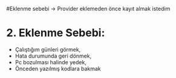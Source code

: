 #Eklenme sebebi -> Provider eklemeden önce kayıt almak istedim
# 2. Eklenme Sebebi:
- Çalıştığım günleri görmek,
- Hata durumunda geri dönmek,
- Pc bozulması halinde yedek,
- Önceden yazılmış kodlara bakmak
